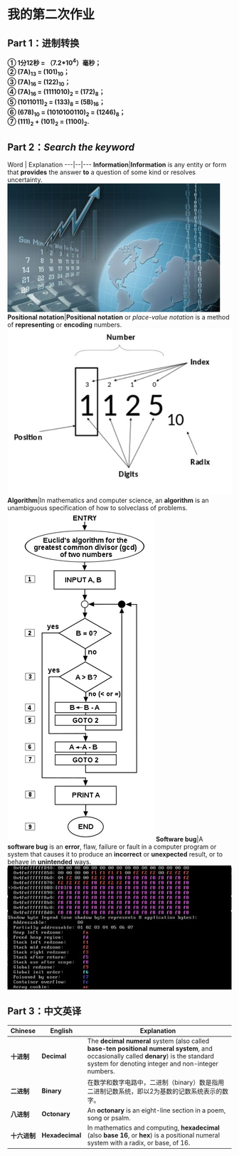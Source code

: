 # 我的第二次作业
## Part 1：进制转换
#### ① 1分12秒 = （7.2*10<sup>4</sup>）毫秒；<br>② (7A)<sub>13</sub> = (101)<sub>10</sub>；<br>③ (7A)<sub>16</sub> = (122)<sub>10</sub>；<br>④ (7A)<sub>16</sub> = (1111010)<sub>2</sub> = (172)<sub>8</sub>；<br>⑤ (1011011)<sub>2</sub> = (133)<sub>8</sub> = (5B)<sub>16</sub>；<br>⑥ (678)<sub>10</sub> = (1010100110)<sub>2</sub> = (1246)<sub>8</sub>；<br>⑦ (111)<sub>2</sub> + (101)<sub>2</sub> = (1100)<sub>2</sub>.<br>
## Part 2：*Search the keyword*
Word | Explanation
---|--|---
**Information**|**Information** is any entity or form that **provides** the answer **to** a question of some kind or resolves uncertainty.![](图片/Information.jpg "Information")
**Positional notation**|**Positional notation** or *place-value notation* is a method of **representing** or **encoding** numbers.![](图片/Positionalnotation.jpg "Positional notation")
**Algorithm**|In mathematics and computer science, an **algorithm** is an unambiguous specification of how to solveclass of problems.![](图片/Algorithm.jpg "Algorithm")
**Software bug**|A **software bug** is an **error**, flaw, failure or fault in a computer program or system that causes it to produce an **incorrect** or **unexpected** result, or to behave in **unintended** ways.![](图片/Softwarebug.jpg "Software bug")
## Part 3：中文英译
Chinese | English | Explanation
---|--|---
**十进制**|**Decimal**|The **decimal numeral** system (also called **base-ten positional numeral system**, and occasionally called **denary**) is the standard system for denoting integer and non-integer numbers.
**二进制**|**Binary**|在数学和数字电路中，二进制（binary）数是指用二进制记数系统，即以2为基数的记数系统表示的数字。
**八进制**|**Octonary**|An **octonary** is an eight-line section in a poem, song or psalm.
**十六进制**|**Hexadecimal**|In mathematics and computing, **hexadecimal** (also **base 16**, or **hex**) is a positional numeral system with a radix, or base, of 16.